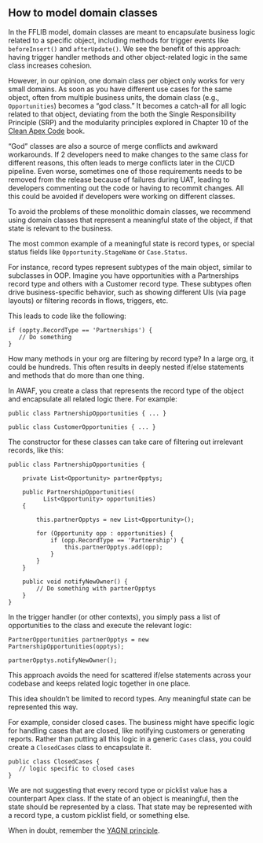 ## How to model domain classes

In the FFLIB model, domain classes are meant to encapsulate business logic related to a specific object, including methods for trigger events like `beforeInsert()` and `afterUpdate()`. We see the benefit of this approach: having trigger handler methods and other object-related logic in the same class increases cohesion.

However, in our opinion, one domain class per object only works for very small domains. As soon as you have different use cases for the same object, often from multiple business units, the domain class (e.g., `Opportunities`) becomes a “god class.” It becomes a catch-all for all logic related to that object, deviating from the both the Single Responsibility Principle (SRP) and the modularity principles explored in Chapter 10 of the [Clean Apex Code](https://books.google.ie/books/about/Clean_Apex_Code.html?id=4yEc0QEACAAJ&source=kp_book_description&redir_esc=y) book.

“God” classes are also a source of merge conflicts and awkward workarounds. If 2 developers need to make changes to the same class for different reasons, this often leads to merge conflicts later in the CI/CD pipeline. Even worse, sometimes one of those requirements needs to be removed from the release because of failures during UAT, leading to developers commenting out the code or having to recommit changes. All this could be avoided if developers were working on different classes.

To avoid the problems of these monolithic domain classes, we recommend using domain classes that represent a meaningful state of the object, if that state is relevant to the business.

The most common example of a meaningful state is record types, or special status fields like `Opportunity.StageName` or `Case.Status`.

For instance, record types represent subtypes of the main object, similar to subclasses in OOP. Imagine you have opportunities with a Partnerships record type and others with a Customer record type. These subtypes often drive business-specific behavior, such as showing different UIs (via page layouts) or filtering records in flows, triggers, etc.

This leads to code like the following:

```apex
if (oppty.RecordType == 'Partnerships') {
   // Do something
}
```

How many methods in your org are filtering by record type? In a large org, it could be hundreds. This often results in deeply nested if/else statements and methods that do more than one thing.

In AWAF, you create a class that represents the record type of the object and encapsulate all related logic there. For example:

```apex
public class PartnershipOpportunities { ... }

public class CustomerOpportunities { ... }
```

The constructor for these classes can take care of filtering out irrelevant records, like this:

```apex{11-13}
public class PartnershipOpportunities {

    private List<Opportunity> partnerOpptys;

    public PartnershipOpportunities(
          List<Opportunity> opportunities) 
    {
    
        this.partnerOpptys = new List<Opportunity>();
        
        for (Opportunity opp : opportunities) {
            if (opp.RecordType == 'Partnership') {
                this.partnerOpptys.add(opp);
            }
        }
    }

    public void notifyNewOwner() {
        // Do something with partnerOpptys
    }
}
```

In the trigger handler (or other contexts), you simply pass a list of opportunities to the class and execute the relevant logic:

```apex
PartnerOpportunities partnerOpptys = new PartnershipOpportunities(opptys);

partnerOpptys.notifyNewOwner();
```

This approach avoids the need for scattered if/else statements across your codebase and keeps related logic together in one place.

This idea shouldn’t be limited to record types. Any meaningful state can be represented this way.

For example, consider closed cases. The business might have specific logic for handling cases that are closed, like notifying customers or generating reports. Rather than putting all this logic in a generic `Cases` class, you could create a `ClosedCases` class to encapsulate it.

```apex
public class ClosedCases {
   // logic specific to closed cases
}
```

We are not suggesting that every record type or picklist value has a counterpart Apex class. If the state of an object is meaningful, then the state should be represented by a class. That state may be represented with a record type, a custom picklist field, or something else.

When in doubt, remember the [YAGNI principle](https://martinfowler.com/bliki/Yagni.html).
